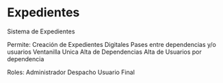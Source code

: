 # Expedientes
 Sistema de Expedientes

 Permite:
 Creación de Expedientes Digitales
 Pases entre dependencias y/o usuarios
 Ventanilla Unica
 Alta de Dependencias
 Alta de Usuarios por dependencia
 
 Roles:
 Administrador
 Despacho
 Usuario Final

